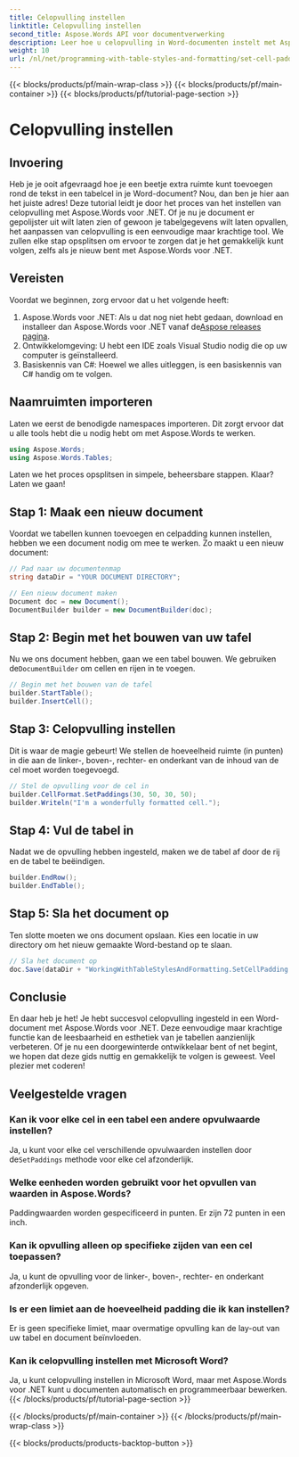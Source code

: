 ```yaml
---
title: Celopvulling instellen
linktitle: Celopvulling instellen
second_title: Aspose.Words API voor documentverwerking
description: Leer hoe u celopvulling in Word-documenten instelt met Aspose.Words voor .NET met onze stapsgewijze handleiding. Verbeter de tabelopmaak van uw document eenvoudig.
weight: 10
url: /nl/net/programming-with-table-styles-and-formatting/set-cell-padding/
---
```


{{< blocks/products/pf/main-wrap-class >}}
{{< blocks/products/pf/main-container >}}
{{< blocks/products/pf/tutorial-page-section >}}

# Celopvulling instellen

## Invoering

Heb je je ooit afgevraagd hoe je een beetje extra ruimte kunt toevoegen rond de tekst in een tabelcel in je Word-document? Nou, dan ben je hier aan het juiste adres! Deze tutorial leidt je door het proces van het instellen van celopvulling met Aspose.Words voor .NET. Of je nu je document er gepolijster uit wilt laten zien of gewoon je tabelgegevens wilt laten opvallen, het aanpassen van celopvulling is een eenvoudige maar krachtige tool. We zullen elke stap opsplitsen om ervoor te zorgen dat je het gemakkelijk kunt volgen, zelfs als je nieuw bent met Aspose.Words voor .NET.

## Vereisten

Voordat we beginnen, zorg ervoor dat u het volgende heeft:

1. Aspose.Words voor .NET: Als u dat nog niet hebt gedaan, download en installeer dan Aspose.Words voor .NET vanaf de[Aspose releases pagina](https://releases.aspose.com/words/net/).
2. Ontwikkelomgeving: U hebt een IDE zoals Visual Studio nodig die op uw computer is geïnstalleerd.
3. Basiskennis van C#: Hoewel we alles uitleggen, is een basiskennis van C# handig om te volgen.

## Naamruimten importeren

Laten we eerst de benodigde namespaces importeren. Dit zorgt ervoor dat u alle tools hebt die u nodig hebt om met Aspose.Words te werken.

```csharp
using Aspose.Words;
using Aspose.Words.Tables;
```

Laten we het proces opsplitsen in simpele, beheersbare stappen. Klaar? Laten we gaan!

## Stap 1: Maak een nieuw document

Voordat we tabellen kunnen toevoegen en celpadding kunnen instellen, hebben we een document nodig om mee te werken. Zo maakt u een nieuw document:

```csharp
// Pad naar uw documentenmap
string dataDir = "YOUR DOCUMENT DIRECTORY";

// Een nieuw document maken
Document doc = new Document();
DocumentBuilder builder = new DocumentBuilder(doc);
```

## Stap 2: Begin met het bouwen van uw tafel

 Nu we ons document hebben, gaan we een tabel bouwen. We gebruiken de`DocumentBuilder` om cellen en rijen in te voegen.

```csharp
// Begin met het bouwen van de tafel
builder.StartTable();
builder.InsertCell();
```

## Stap 3: Celopvulling instellen

Dit is waar de magie gebeurt! We stellen de hoeveelheid ruimte (in punten) in die aan de linker-, boven-, rechter- en onderkant van de inhoud van de cel moet worden toegevoegd.

```csharp
// Stel de opvulling voor de cel in
builder.CellFormat.SetPaddings(30, 50, 30, 50);
builder.Writeln("I'm a wonderfully formatted cell.");
```

## Stap 4: Vul de tabel in

Nadat we de opvulling hebben ingesteld, maken we de tabel af door de rij en de tabel te beëindigen.

```csharp
builder.EndRow();
builder.EndTable();
```

## Stap 5: Sla het document op

Ten slotte moeten we ons document opslaan. Kies een locatie in uw directory om het nieuw gemaakte Word-bestand op te slaan.

```csharp
// Sla het document op
doc.Save(dataDir + "WorkingWithTableStylesAndFormatting.SetCellPadding.docx");
```

## Conclusie

En daar heb je het! Je hebt succesvol celopvulling ingesteld in een Word-document met Aspose.Words voor .NET. Deze eenvoudige maar krachtige functie kan de leesbaarheid en esthetiek van je tabellen aanzienlijk verbeteren. Of je nu een doorgewinterde ontwikkelaar bent of net begint, we hopen dat deze gids nuttig en gemakkelijk te volgen is geweest. Veel plezier met coderen!

## Veelgestelde vragen

### Kan ik voor elke cel in een tabel een andere opvulwaarde instellen?
 Ja, u kunt voor elke cel verschillende opvulwaarden instellen door de`SetPaddings` methode voor elke cel afzonderlijk.

### Welke eenheden worden gebruikt voor het opvullen van waarden in Aspose.Words?
Paddingwaarden worden gespecificeerd in punten. Er zijn 72 punten in een inch.

### Kan ik opvulling alleen op specifieke zijden van een cel toepassen?
Ja, u kunt de opvulling voor de linker-, boven-, rechter- en onderkant afzonderlijk opgeven.

### Is er een limiet aan de hoeveelheid padding die ik kan instellen?
Er is geen specifieke limiet, maar overmatige opvulling kan de lay-out van uw tabel en document beïnvloeden.

### Kan ik celopvulling instellen met Microsoft Word?
Ja, u kunt celopvulling instellen in Microsoft Word, maar met Aspose.Words voor .NET kunt u documenten automatisch en programmeerbaar bewerken.
{{< /blocks/products/pf/tutorial-page-section >}}

{{< /blocks/products/pf/main-container >}}
{{< /blocks/products/pf/main-wrap-class >}}

{{< blocks/products/products-backtop-button >}}
